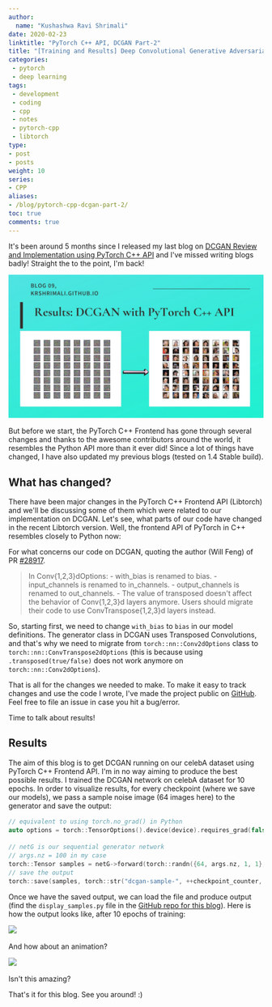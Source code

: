 ```yaml
---
author:
  name: "Kushashwa Ravi Shrimali"
date: 2020-02-23
linktitle: "PyTorch C++ API, DCGAN Part-2"
title: "[Training and Results] Deep Convolutional Generative Adversarial Networks on CelebA Dataset using PyTorch C++ API"
categories:
 - pytorch
 - deep learning
tags:
 - development
 - coding
 - cpp
 - notes
 - pytorch-cpp
 - libtorch
type:
- post
- posts
weight: 10
series:
- CPP
aliases:
- /blog/pytorch-cpp-dcgan-part-2/
toc: true
comments: true
---
```


It's been around 5 months since I released my last blog on [DCGAN Review and Implementation using PyTorch C++ API](https://krshrimali.github.io/posts/2019/09/deep-convolutional-generative-adversarial-networks-review-and-implementation-using-pytorch-c-api/) and I've missed writing blogs badly! Straight the to the point, I'm back!

![](https://raw.githubusercontent.com/krshrimali/blog/main/assets/cover-images/Cover-DCGAN-2.jpg)

But before we start, the PyTorch C++ Frontend has gone through several changes and thanks to the awesome contributors around the world, it resembles the Python API more than it ever did! Since a lot of things have changed, I have also updated my previous blogs (tested on 1.4 Stable build).

## What has changed?

There have been major changes in the PyTorch C++ Frontend API (Libtorch) and we'll be discussing some of them which were related to our implementation on DCGAN. Let's see, what parts of our code have changed in the recent Libtorch version. Well, the frontend API of PyTorch in C++ resembles closely to Python now:

For what concerns our code on DCGAN, quoting the author (Will Feng) of PR [#28917](https://github.com/pytorch/pytorch/pull/28917).

> In Conv{1,2,3}dOptions:
    - with_bias is renamed to bias.
    - input_channels is renamed to in_channels.
    - output_channels is renamed to out_channels.
    - The value of transposed doesn't affect the behavior of Conv{1,2,3}d layers anymore. Users should migrate their code to use ConvTranspose{1,2,3}d layers instead. 

So, starting first, we need to change `with_bias` to `bias` in our model definitions. The generator class in DCGAN uses Transposed Convolutions, and that's why we need to migrate from `torch::nn::Conv2dOptions` class to `torch::nn::ConvTranspose2dOptions` (this is because using `.transposed(true/false)` does not work anymore on `torch::nn::Conv2dOptions`).

That is all for the changes we needed to make. To make it easy to track changes and use the code I wrote, I've made the project public on [GitHub](https://github.com/BuffetCodes/DCGAN-CelebA-PyTorch-CPP.git). Feel free to file an issue in case you hit a bug/error. 

Time to talk about results!

## Results

The aim of this blog is to get DCGAN running on our celebA dataset using PyTorch C++ Frontend API. I'm in no way aiming to produce the best possible results. I trained the DCGAN network on celebA dataset for 10 epochs. In order to visualize results, for every checkpoint (where we save our models), we pass a sample noise image (64 images here) to the generator and save the output:

```cpp
// equivalent to using torch.no_grad() in Python
auto options = torch::TensorOptions().device(device).requires_grad(false);

// netG is our sequential generator network
// args.nz = 100 in my case
torch::Tensor samples = netG->forward(torch::randn({64, args.nz, 1, 1}, options));
// save the output
torch::save(samples, torch::str("dcgan-sample-", ++checkpoint_counter, ".pt"));
```

Once we have the saved output, we can load the file and produce output (find the `display_samples.py` file in the [GitHub repo for this blog](https://krshrimali.github.io/posts/2019/09/deep-convolutional-generative-adversarial-networks-review-and-implementation-using-pytorch-c-api/)). Here is how the output looks like, after 10 epochs of training:

<img src="/assets/dcgan-output.png"/>

And how about an animation?

<img src="/assets/animation.gif"/>

Isn't this amazing?

That's it for this blog. See you around! :)
